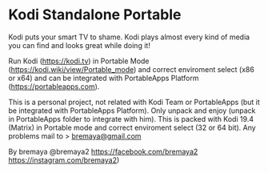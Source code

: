 # Kodi Standalone Portable
Kodi puts your smart TV to shame. Kodi plays almost every kind of media you can find and looks great while doing it!


Run Kodi (https://kodi.tv) in Portable Mode (https://kodi.wiki/view/Portable_mode) and correct enviroment select (x86 or x64) and can be integrated with PortableApps Platform (https://portableapps.com).

This is a personal project, not related with Kodi Team or PortableApps (but it be integrated with PortableApps Platform).
Only unpack and enjoy (unpack in PortableApps folder to integrate with him).
This is packed with Kodi 19.4 (Matrix) in Portable mode and correct enviroment select (32 or 64 bit).
Any problems mail to > bremaya@gmail.com

By bremaya
@bremaya2
https://facebook.com/bremaya2
https://instagram.com/bremaya2)
